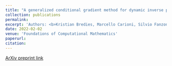 ```yaml
---
title: "A generalized conditional gradient method for dynamic inverse problems with optimal transport regularization"
collection: publications
permalink: 
excerpt: 'Authors: <b>Kristian Bredies, Marcello Carioni, Silvio Fanzon, Francisco Romero</b>'
date: 2022-02-02
venue: 'Foundations of Computational Mathematics'
paperurl: 
citation: 
---
```


[ArXiv preprint link](https://arxiv.org/pdf/2012.11706.pdf)


